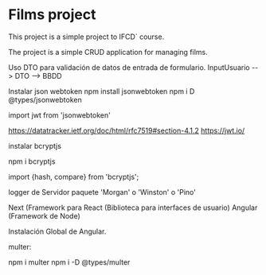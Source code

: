 # Films project

This project is a simple project to IFCD` course.

The project is a simple CRUD application for managing films.

Uso DTO para validación de datos de entrada de formulario.
InputUsuario --> DTO --> BBDD

Instalar json webtoken
npm install jsonwebtoken
npm i D @types/jsonwebtoken

import jwt from 'jsonwebtoken'

https://datatracker.ietf.org/doc/html/rfc7519#section-4.1.2
https://jwt.io/

instalar bcryptjs

npm i bcryptjs

import {hash, compare} from 'bcryptjs';

logger de Servidor
paquete 'Morgan' o 'Winston' o 'Pino'

Next (Framework para React (Biblioteca para interfaces de usuario)
Angular (Framework de Node)

Instalación Global de Angular.

multer:

npm i multer
npm i -D @types/multer
